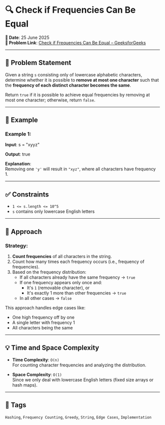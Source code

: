 # 🔍 Check if Frequencies Can Be Equal

**📅 Date**: 25 June 2025  
**🔗 Problem Link**: [Check if Frequencies Can Be Equal – GeeksforGeeks](https://www.geeksforgeeks.org/problems/check-frequencies4211/1)

---

## 📝 Problem Statement

Given a string `s` consisting only of lowercase alphabetic characters, determine whether it is possible to **remove at most one character** such that the **frequency of each distinct character becomes the same**.

Return `true` if it is possible to achieve equal frequencies by removing at most one character; otherwise, return `false`.

---

## 🧪 Example

### Example 1:
**Input**:
s = "xyyz"


**Output**:
true


**Explanation**:  
Removing one `'y'` will result in `"xyz"`, where all characters have frequency 1.

---

## ✅ Constraints

- `1 <= s.length <= 10^5`
- `s` contains only lowercase English letters

---

## 🚀 Approach

### Strategy:
1. **Count frequencies** of all characters in the string.
2. Count how many times each frequency occurs (i.e., frequency of frequencies).
3. Based on the frequency distribution:
   - If all characters already have the same frequency → `true`
   - If one frequency appears only once and:
     - It's `1` (removable character), or
     - It's exactly 1 more than other frequencies → `true`
   - In all other cases → `false`

This approach handles edge cases like:
- One high frequency off by one
- A single letter with frequency 1
- All characters being the same

---

## 💡 Time and Space Complexity

- **Time Complexity**: `O(n)`  
  For counting character frequencies and analyzing the distribution.

- **Space Complexity**: `O(1)`  
  Since we only deal with lowercase English letters (fixed size arrays or hash maps).

---

## 📌 Tags

`Hashing`, `Frequency Counting`, `Greedy`, `String`, `Edge Cases`, `Implementation`
